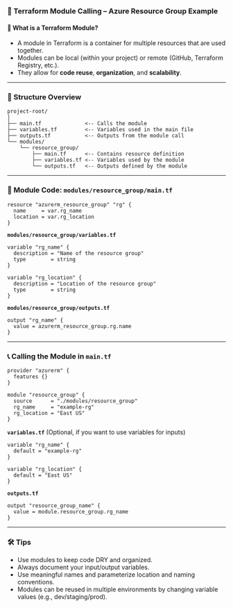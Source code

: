 ### 📘 Terraform Module Calling – Azure Resource Group Example

#### 🔹 What is a Terraform Module?
- A module in Terraform is a container for multiple resources that are used together.
- Modules can be local (within your project) or remote (GitHub, Terraform Registry, etc.).
- They allow for **code reuse**, **organization**, and **scalability**.

---

### 🧱 Structure Overview

```
project-root/
│
├── main.tf              <-- Calls the module
├── variables.tf         <-- Variables used in the main file
├── outputs.tf           <-- Outputs from the module call
└── modules/
    └── resource_group/
        ├── main.tf      <-- Contains resource definition
        ├── variables.tf <-- Variables used by the module
        └── outputs.tf   <-- Outputs defined by the module
```

---

### 📂 Module Code: `modules/resource_group/main.tf`

```hcl
resource "azurerm_resource_group" "rg" {
  name     = var.rg_name
  location = var.rg_location
}
```

**`modules/resource_group/variables.tf`**

```hcl
variable "rg_name" {
  description = "Name of the resource group"
  type        = string
}

variable "rg_location" {
  description = "Location of the resource group"
  type        = string
}
```

**`modules/resource_group/outputs.tf`**

```hcl
output "rg_name" {
  value = azurerm_resource_group.rg.name
}
```

---

### 📞 Calling the Module in `main.tf`

```hcl
provider "azurerm" {
  features {}
}

module "resource_group" {
  source      = "./modules/resource_group"
  rg_name     = "example-rg"
  rg_location = "East US"
}
```

**`variables.tf`** (Optional, if you want to use variables for inputs)

```hcl
variable "rg_name" {
  default = "example-rg"
}

variable "rg_location" {
  default = "East US"
}
```

**`outputs.tf`**

```hcl
output "resource_group_name" {
  value = module.resource_group.rg_name
}
```

---

### 🛠️ Tips

- Use modules to keep code DRY and organized.
- Always document your input/output variables.
- Use meaningful names and parameterize location and naming conventions.
- Modules can be reused in multiple environments by changing variable values (e.g., dev/staging/prod).
